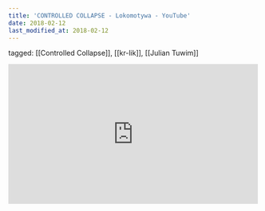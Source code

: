 ```yaml
---
title: 'CONTROLLED COLLAPSE - Lokomotywa - YouTube'
date: 2018-02-12
last_modified_at: 2018-02-12
---
```

tagged: [[Controlled Collapse]], [[kr-lik]], [[Julian Tuwim]]
<iframe allow="accelerometer; autoplay; clipboard-write; encrypted-media; gyroscope; picture-in-picture" allowfullscreen="" frameborder="0" height="281" id="youtube_iframe" src="https://www.youtube.com/embed/_xyleTfxTqY?feature=oembed&amp;enablejsapi=1&amp;origin=https://safe.txmblr.com&amp;wmode=opaque" width="500"></iframe>